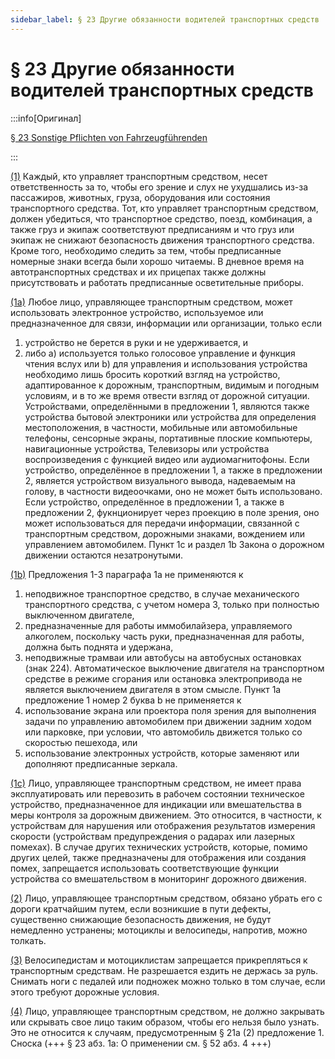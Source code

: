```yaml
---
sidebar_label: § 23 Другие обязанности водителей транспортных средств
---
```


# § 23 Другие обязанности водителей транспортных средств

:::info[Оригинал]

[§ 23 Sonstige Pflichten von Fahrzeugführenden](https://www.gesetze-im-internet.de/stvo_2013/__23.html)

:::


<span id="1">[(1)](#1)</span> Каждый, кто управляет транспортным средством, несет ответственность за то, чтобы его зрение и
слух не ухудшались из-за пассажиров, животных, груза, оборудования или состояния транспортного
средства. Тот, кто управляет транспортным средством,
должен убедиться, что транспортное средство, поезд, комбинация, а также груз и экипаж соответствуют
предписаниям и что груз или экипаж не снижают безопасность движения транспортного средства. Кроме
того, необходимо следить за тем, чтобы предписанные номерные знаки всегда были хорошо читаемы. В
дневное время на автотранспортных средствах и их прицепах также должны присутствовать и работать
предписанные осветительные приборы.


<span id="1a">[(1a)](#1a)</span> Любое лицо, управляющее транспортным средством, может использовать электронное устройство,
используемое или предназначенное для связи, информации или организации, только если
1. устройство не берется в руки и не удерживается, и
2. либо
a) используется только голосовое управление и функция чтения вслух или
b) для управления и использования устройства необходимо лишь бросить короткий
взгляд на устройство, адаптированное к дорожным, транспортным, видимым и
погодным условиям, и в то же время отвести взгляд от дорожной ситуации.
Устройствами, определёнными в предложении 1, являются также устройства бытовой электроники или устройства
для определения местоположения, в частности, мобильные или автомобильные телефоны, сенсорные
экраны, портативные плоские компьютеры, навигационные устройства,
Телевизоры или устройства воспроизведения с функцией видео или аудиомагнитофоны. Если
устройство, определённое в предложении 1, а также в предложении 2, является устройством
визуального вывода, надеваемым на голову, в частности видеоочками, оно не может быть
использовано. Если устройство, определённое в предложении 1, а также в предложении 2,
фукнционирует через проекцию в поле зрения, оно может использоваться
для передачи информации, связанной с транспортным средством, дорожными знаками, вождением или
управлением автомобилем. Пункт 1c и раздел 1b Закона о дорожном движении остаются
незатронутыми.


<span id="1b">[(1b)](#1b)</span> Предложения 1-3 параграфа 1a не применяются к
1. неподвижное транспортное средство, в случае механического транспортного средства, с учетом
номера 3, только при полностью выключенном двигателе,
2. предназначенные для работы иммобилайзера, управляемого алкоголем, поскольку часть
руки, предназначенная для работы, должна быть поднята и удержана,
3. неподвижные трамваи или автобусы на автобусных остановках (знак 224).
Автоматическое выключение двигателя на транспортном средстве в режиме сгорания или остановка
электропривода не является выключением двигателя в этом смысле. Пункт 1a предложение 1 номер 2
буква b не применяется к
1. использование экрана или проектора поля зрения для выполнения задачи по управлению
автомобилем при движении задним ходом или парковке, при условии, что автомобиль движется
только со скоростью пешехода, или
2. использование электронных устройств, которые заменяют или дополняют предписанные зеркала.


<span id="1c">[(1c)](#1c)</span> Лицо, управляющее транспортным средством, не имеет права эксплуатировать или перевозить
в рабочем состоянии техническое устройство, предназначенное для индикации или вмешательства
в меры контроля за дорожным движением. Это относится, в частности, к устройствам для
нарушения или отображения результатов измерения скорости (устройствам предупреждения о
радарах или лазерных помехах). В случае других технических устройств, которые, помимо других
целей, также предназначены для отображения или создания помех, запрещается использовать соответствующие 
функции устройства со вмешательством в мониторинг дорожного движения.


<span id="2">[(2)](#2)</span> Лицо, управляющее транспортным средством, обязано убрать его с дороги кратчайшим путем, если
возникшие в пути дефекты, существенно снижающие безопасность движения, не будут немедленно
устранены; мотоциклы и велосипеды, напротив, можно толкать.


<span id="3">[(3)](#3)</span> Велосипедистам и мотоциклистам запрещается прикрепляться к транспортным средствам. Не
разрешается ездить не держась за руль. Снимать ноги с педалей или подножек можно только в том случае, если
этого требуют дорожные условия.


<span id="4">[(4)](#4)</span> Лицо, управляющее транспортным средством, не должно закрывать или скрывать свое лицо таким
образом, чтобы его нельзя было узнать. Это не относится к случаям, предусмотренным § 21a (2)
предложение 1.
Сноска
(+++ § 23 абз. 1a: О применении см. § 52 абз. 4 +++)
